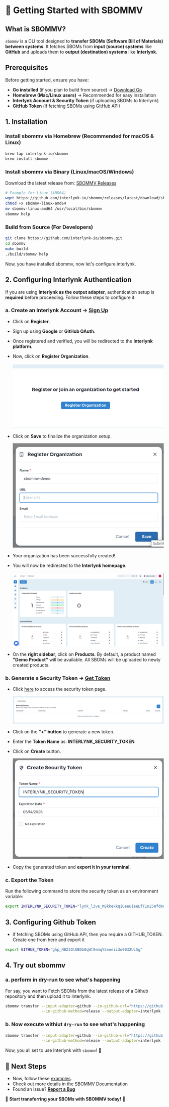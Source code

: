 
# 🚀 Getting Started with SBOMMV

## What is SBOMMV?

`sbommv` is a CLI tool designed to **transfer SBOMs (Software Bill of Materials) between systems**. It fetches SBOMs from **input (source) systems** like **GitHub** and uploads them to **output (destination) systems** like **Interlynk**.  

## **Prerequisites**  

Before getting started, ensure you have:  

- **Go installed** (if you plan to build from source) → [Download Go](https://go.dev/dl/)  
- **Homebrew (Mac/Linux users)** → Recommended for easy installation  
- **Interlynk Account & Security Token** (if uploading SBOMs to Interlynk)  
- **GitHub Token** (if fetching SBOMs using GitHub API)  

## 1. Installation

### Install sbommv via Homebrew (Recommended for macOS & Linux)

```bash
brew tap interlynk-io/sbommv
brew install sbommv
```

### Install sbommv via Binary (Linux/macOS/Windows)

Download the latest release from: [SBOMMV Releases](https://github.com/interlynk-io/sbommv/releases)  

```bash
# Example for Linux (AMD64)
wget https://github.com/interlynk-io/sbommv/releases/latest/download/sbommv-linux-amd64
chmod +x sbommv-linux-amd64
mv sbommv-linux-amd64 /usr/local/bin/sbommv
sbommv help
```

### **Build from Source (For Developers)**  

```bash
git clone https://github.com/interlynk-io/sbommv.git
cd sbommv
make build
./build/sbommv help
```

Now, you have installed sbommv, now let's configure interlynk.

## 2. Configuring Interlynk Authentication

If you are using **Interlynk as the output adapter**, authentication setup is **required** before proceeding. Follow these steps to configure it:

### a. Create an Interlynk Account → [Sign Up](https://app.interlynk.io/auth)  

- Click on **Register**.  
- Sign up using **Google** or **GitHub OAuth**.  
- Once registered and verified, you will be redirected to the **Interlynk platform**.  
- Now, click on **Register Organization**.  

  ![Register Organization](image.png)

- Click on **Save** to finalize the organization setup.  

  ![Save Organization](image-1.png)  

- Your organization has been successfully created!  
- You will now be redirected to the **Interlynk homepage**.  

  ![Interlynk Homepage](image-2.png)  

- On the **right sidebar**, click on **Products**. By default, a product named **"Demo Product"** will be available. All SBOMs will be uploaded to newly created products.  

### b. Generate a Security Token → [Get Token](https://app.interlynk.io/vendor/settings?tab=security%20tokens)  

- Click [here](https://app.interlynk.io/vendor/settings?tab=security%20tokens) to access the security token page.  

  ![Security Token Page](image-3.png)  

- Click on the **"+" button** to generate a new token.  
- Enter the **Token Name** as:  **INTERLYNK_SECURITY_TOKEN**
- Click on **Create** button.  

  ![Create Security Token](image-4.png)  

- Copy the generated token and **export it in your terminal**.  

### c. Export the Token

Run the following command to store the security token as an environment variable:  

```bash
export INTERLYNK_SECURITY_TOKEN="lynk_live_M8kkekkqiGeeuieeLfT1n25WfdmeZ9XhyAy4DUd"
```

## 3. Configuring Github Token

- if fetching SBOMs using GitHub API, then you require a GITHUB_TOKEN. Create one from here and export it

```bash
export GITHUB_TOKEN="ghp_NB23OlUBDb0qWt9emqY5eueii3o0032UL5g" 
```

## 4. Try out sbommv

### a. perform in dry-run to see what's happening

For say, you want to Fetch SBOMs from the latest release of a Github repository and then upload it to Interlynk.

```bash
sbommv transfer --input-adapter=github --in-github-url="https://github.com/sigstore/cosign" \
                --in-github-method=release --output-adapter=interlynk --out-interlynk-url="https://api.interlynk.io/lynkapi" --dry-run
```

### b. Now execute withiut `dry-run` to see what's happening

```bash
sbommv transfer --input-adapter=github --in-github-url="https://github.com/sigstore/cosign" \
                --in-github-method=release --output-adapter=interlynk --out-interlynk-url="https://api.interlynk.io/lynkapi"
```

Now, you  all set to use Interlynk with `sbommv`! 🚀

## **🔹 Next Steps**  

- Now, follow these [examples](https://github.com/interlynk-io/sbommv/blob/main/docs/examples.md#1-basic-transfersingle-repository-github---interlynk).
- Check out more details in the [SBOMMV Documentation](https://github.com/interlynk-io/sbommv)  
- Found an issue? **[Report a Bug](https://github.com/interlynk-io/sbommv/issues)**  

🚀 **Start transferring your SBOMs with SBOMMV today!** 🚀
